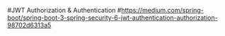 #JWT Authorization & Authentication
#https://medium.com/spring-boot/spring-boot-3-spring-security-6-jwt-authentication-authorization-98702d6313a5
